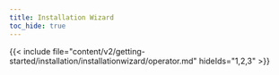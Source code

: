 ```yaml
--- 
title: Installation Wizard
toc_hide: true 
---
```

  {{< include file="content/v2/getting-started/installation/installationwizard/operator.md" hideIds="1,2,3" >}}